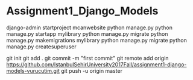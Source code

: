 # Assignment1_Django_Models

django-admin startproject mcanwebsite
python manage.py
python manage.py startapp mylibrary
python manage.py migrate
python manage.py makemigrations mylibrary
python manage.py migrate
python manage.py createsuperuser

git init
git add .
git commit -m "first commit"
git remote add origin https://github.com/IstanbulSehirUniversity2017Fall/assignment1-django-models-vurucutim.git
git push -u origin master

